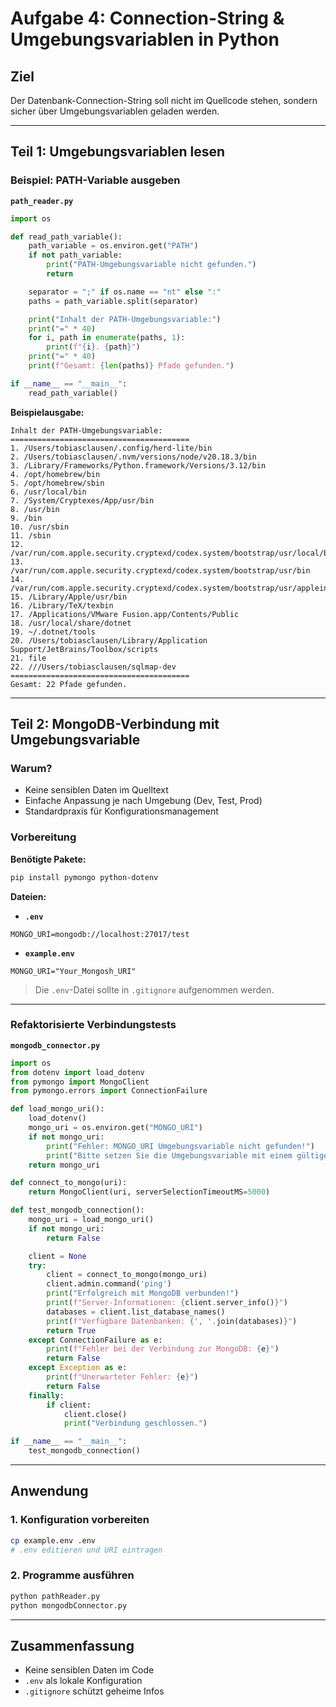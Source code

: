 # Aufgabe 4: Connection-String & Umgebungsvariablen in Python

## Ziel
Der Datenbank-Connection-String soll nicht im Quellcode stehen, sondern sicher über Umgebungsvariablen geladen werden.

---

## Teil 1: Umgebungsvariablen lesen

### Beispiel: PATH-Variable ausgeben

**`path_reader.py`**
```python
import os

def read_path_variable():
    path_variable = os.environ.get("PATH")
    if not path_variable:
        print("PATH-Umgebungsvariable nicht gefunden.")
        return

    separator = ";" if os.name == "nt" else ":"
    paths = path_variable.split(separator)

    print("Inhalt der PATH-Umgebungsvariable:")
    print("=" * 40)
    for i, path in enumerate(paths, 1):
        print(f"{i}. {path}")
    print("=" * 40)
    print(f"Gesamt: {len(paths)} Pfade gefunden.")

if __name__ == "__main__":
    read_path_variable()
```

**Beispielausgabe:**
```
Inhalt der PATH-Umgebungsvariable:
========================================
1. /Users/tobiasclausen/.config/herd-lite/bin
2. /Users/tobiasclausen/.nvm/versions/node/v20.18.3/bin
3. /Library/Frameworks/Python.framework/Versions/3.12/bin
4. /opt/homebrew/bin
5. /opt/homebrew/sbin
6. /usr/local/bin
7. /System/Cryptexes/App/usr/bin
8. /usr/bin
9. /bin
10. /usr/sbin
11. /sbin
12. /var/run/com.apple.security.cryptexd/codex.system/bootstrap/usr/local/bin
13. /var/run/com.apple.security.cryptexd/codex.system/bootstrap/usr/bin
14. /var/run/com.apple.security.cryptexd/codex.system/bootstrap/usr/appleinternal/bin
15. /Library/Apple/usr/bin
16. /Library/TeX/texbin
17. /Applications/VMware Fusion.app/Contents/Public
18. /usr/local/share/dotnet
19. ~/.dotnet/tools
20. /Users/tobiasclausen/Library/Application Support/JetBrains/Toolbox/scripts
21. file
22. ///Users/tobiasclausen/sqlmap-dev
========================================
Gesamt: 22 Pfade gefunden.

```

---

## Teil 2: MongoDB-Verbindung mit Umgebungsvariable

### Warum?
- Keine sensiblen Daten im Quelltext
- Einfache Anpassung je nach Umgebung (Dev, Test, Prod)
- Standardpraxis für Konfigurationsmanagement

### Vorbereitung

**Benötigte Pakete:**
```bash
pip install pymongo python-dotenv
```

**Dateien:**

- **`.env`**
```env
MONGO_URI=mongodb://localhost:27017/test
```

- **`example.env`**
```env
MONGO_URI="Your_Mongosh_URI"
```

> Die `.env`-Datei sollte in `.gitignore` aufgenommen werden.

---

### Refaktorisierte Verbindungstests

**`mongodb_connector.py`**
```python
import os
from dotenv import load_dotenv
from pymongo import MongoClient
from pymongo.errors import ConnectionFailure

def load_mongo_uri():
    load_dotenv()
    mongo_uri = os.environ.get("MONGO_URI")
    if not mongo_uri:
        print("Fehler: MONGO_URI Umgebungsvariable nicht gefunden!")
        print("Bitte setzen Sie die Umgebungsvariable mit einem gültigen MongoDB Connection-String.")
    return mongo_uri

def connect_to_mongo(uri):
    return MongoClient(uri, serverSelectionTimeoutMS=5000)

def test_mongodb_connection():
    mongo_uri = load_mongo_uri()
    if not mongo_uri:
        return False

    client = None
    try:
        client = connect_to_mongo(mongo_uri)
        client.admin.command('ping')
        print("Erfolgreich mit MongoDB verbunden!")
        print(f"Server-Informationen: {client.server_info()}")
        databases = client.list_database_names()
        print(f"Verfügbare Datenbanken: {', '.join(databases)}")
        return True
    except ConnectionFailure as e:
        print(f"Fehler bei der Verbindung zur MongoDB: {e}")
        return False
    except Exception as e:
        print(f"Unerwarteter Fehler: {e}")
        return False
    finally:
        if client:
            client.close()
            print("Verbindung geschlossen.")

if __name__ == "__main__":
    test_mongodb_connection()
```

---

## Anwendung

### 1. Konfiguration vorbereiten
```bash
cp example.env .env
# .env editieren und URI eintragen
```

### 2. Programme ausführen
```bash
python pathReader.py
python mongodbConnector.py
```

---

## Zusammenfassung
- Keine sensiblen Daten im Code
- `.env` als lokale Konfiguration
- `.gitignore` schützt geheime Infos

